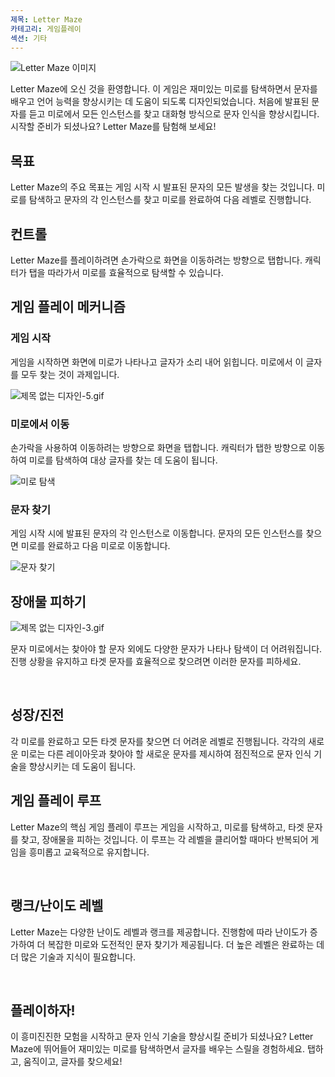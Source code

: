 ```yaml
---
제목: Letter Maze
카테고리: 게임플레이
섹션: 기타
---
```

![Letter Maze 이미지](https://help.Studycat.com/hc/article_attachments/34917832623897)

Letter Maze에 오신 것을 환영합니다. 이 게임은 재미있는 미로를 탐색하면서 문자를 배우고 언어 능력을 향상시키는 데 도움이 되도록 디자인되었습니다. 처음에 발표된 문자를 듣고 미로에서 모든 인스턴스를 찾고 대화형 방식으로 문자 인식을 향상시킵니다. 시작할 준비가 되셨나요? Letter Maze를 탐험해 보세요!

## 목표

Letter Maze의 주요 목표는 게임 시작 시 발표된 문자의 모든 발생을 찾는 것입니다. 미로를 탐색하고 문자의 각 인스턴스를 찾고 미로를 완료하여 다음 레벨로 진행합니다.

## 컨트롤

Letter Maze를 플레이하려면 손가락으로 화면을 이동하려는 방향으로 탭합니다. 캐릭터가 탭을 따라가서 미로를 효율적으로 탐색할 수 있습니다.

## 게임 플레이 메커니즘

### 게임 시작

게임을 시작하면 화면에 미로가 나타나고 글자가 소리 내어 읽힙니다. 미로에서 이 글자를 모두 찾는 것이 과제입니다.

![제목 없는 디자인-5.gif](https://help.Studycat.com/hc/article_attachments/35079949007769)

### 미로에서 이동

손가락을 사용하여 이동하려는 방향으로 화면을 탭합니다. 캐릭터가 탭한 방향으로 이동하여 미로를 탐색하여 대상 글자를 찾는 데 도움이 됩니다.

![미로 탐색](https://help.Studycat.com/hc/article_attachments/34917832629785)

### 문자 찾기

게임 시작 시에 발표된 문자의 각 인스턴스로 이동합니다. 문자의 모든 인스턴스를 찾으면 미로를 완료하고 다음 미로로 이동합니다.

![문자 찾기](https://help.Studycat.com/hc/article_attachments/34917832631321)

## 장애물 피하기

![제목 없는 디자인-3.gif](https://help.Studycat.com/hc/article_attachments/35076983481369)

문자 미로에서는 찾아야 할 문자 외에도 다양한 문자가 나타나 탐색이 더 어려워집니다. 진행 상황을 유지하고 타겟 문자를 효율적으로 찾으려면 이러한 문자를 피하세요.

 

## 성장/진전

각 미로를 완료하고 모든 타겟 문자를 찾으면 더 어려운 레벨로 진행됩니다. 각각의 새로운 미로는 다른 레이아웃과 찾아야 할 새로운 문자를 제시하여 점진적으로 문자 인식 기술을 향상시키는 데 도움이 됩니다.

## 게임 플레이 루프

Letter Maze의 핵심 게임 플레이 루프는 게임을 시작하고, 미로를 탐색하고, 타겟 문자를 찾고, 장애물을 피하는 것입니다. 이 루프는 각 레벨을 클리어할 때마다 반복되어 게임을 흥미롭고 교육적으로 유지합니다.

 

## 랭크/난이도 레벨

Letter Maze는 다양한 난이도 레벨과 랭크를 제공합니다. 진행함에 따라 난이도가 증가하여 더 복잡한 미로와 도전적인 문자 찾기가 제공됩니다. 더 높은 레벨은 완료하는 데 더 많은 기술과 지식이 필요합니다.

 

## 플레이하자!

이 흥미진진한 모험을 시작하고 문자 인식 기술을 향상시킬 준비가 되셨나요? Letter Maze에 뛰어들어 재미있는 미로를 탐색하면서 글자를 배우는 스릴을 경험하세요. 탭하고, 움직이고, 글자를 찾으세요!